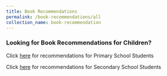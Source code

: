 ```yaml
---
title: Book Recommendations
permalink: /book-recommendations/all
collection_name: book-recommendation
---
```


### **Looking for Book Recommendations for Children?**

Click [here](http://www.nlb.gov.sg/discovereads/primary/) for recommendations for Primary School Students

Click [here](http://www.nlb.gov.sg/discovereads/secondary/) for recommendations for Secondary School Students